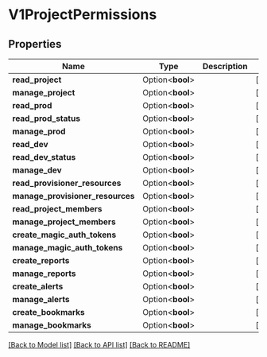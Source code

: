 # V1ProjectPermissions

## Properties

Name | Type | Description | Notes
------------ | ------------- | ------------- | -------------
**read_project** | Option<**bool**> |  | [optional]
**manage_project** | Option<**bool**> |  | [optional]
**read_prod** | Option<**bool**> |  | [optional]
**read_prod_status** | Option<**bool**> |  | [optional]
**manage_prod** | Option<**bool**> |  | [optional]
**read_dev** | Option<**bool**> |  | [optional]
**read_dev_status** | Option<**bool**> |  | [optional]
**manage_dev** | Option<**bool**> |  | [optional]
**read_provisioner_resources** | Option<**bool**> |  | [optional]
**manage_provisioner_resources** | Option<**bool**> |  | [optional]
**read_project_members** | Option<**bool**> |  | [optional]
**manage_project_members** | Option<**bool**> |  | [optional]
**create_magic_auth_tokens** | Option<**bool**> |  | [optional]
**manage_magic_auth_tokens** | Option<**bool**> |  | [optional]
**create_reports** | Option<**bool**> |  | [optional]
**manage_reports** | Option<**bool**> |  | [optional]
**create_alerts** | Option<**bool**> |  | [optional]
**manage_alerts** | Option<**bool**> |  | [optional]
**create_bookmarks** | Option<**bool**> |  | [optional]
**manage_bookmarks** | Option<**bool**> |  | [optional]

[[Back to Model list]](../README.md#documentation-for-models) [[Back to API list]](../README.md#documentation-for-api-endpoints) [[Back to README]](../README.md)


